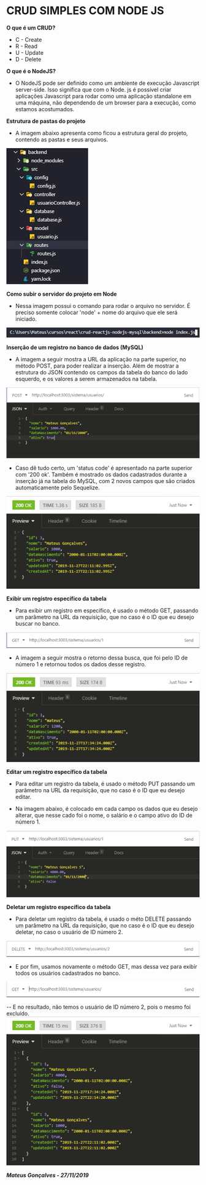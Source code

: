 # CRUD SIMPLES COM NODE JS

__O que é um CRUD?__
- C - Create
- R - Read
- U - Update
- D - Delete

__O que é o NodeJS?__
- O NodeJS pode ser definido como um ambiente de execução Javascript server-side. Isso significa que com o Node. js é possível criar aplicações Javascript para rodar como uma aplicação standalone em uma máquina, não dependendo de um browser para a execução, como estamos acostumados.

__Estrutura de pastas do projeto__
- A imagem abaixo apresenta como ficou a estrutura geral do projeto, contendo as pastas e seus arquivos.

![](img/1.PNG)

__Como subir o servidor do projeto em Node__
- Nessa imagem possui o comando para rodar o arquivo no servidor. É preciso somente colocar 'node' + nome do arquivo
que ele será iniciado.

![](img/2.PNG)

__Inserção de um registro no banco de dados (MySQL)__
- A imagem a seguir mostra a URL da aplicação na parte superior, no método POST, para poder realizar a inserção. 
Além de mostrar a estrutura do JSON contendo os campos da tabela do banco do lado esquerdo, e os valores a serem
armazenados na tabela.

![](img/3.PNG)

- Caso dê tudo certo, um 'status code' é apresentado na parte superior com '200 ok'. Também é mostrado os dados cadastrados durante a inserção já na tabela do MySQL, com 2 novos campos que são criados automaticamente pelo Sequelize.

![](img/4.PNG)

__Exibir um registro específico da tabela__
- Para exibir um registro em específico, é usado o método GET, passando um parâmetro na URL da requisição, que no caso é o ID que eu desejo buscar no banco.

![](img/5.PNG)

- A imagem a seguir mostra o retorno dessa busca, que foi pelo ID de número 1 e retornou todos os dados desse registro. 

![](img/6.PNG)

__Editar um registro específico da tabela__
- Para editar um registro da tabela, é usado o método PUT passando um parâmetro na URL da requisição, que no caso é o ID que eu desejo editar.

- Na imagem abaixo, é colocado em cada campo os dados que eu desejo alterar, que nesse cado foi o nome, o salário e o campo ativo do ID de número 1.

![](img/7.PNG)

__Deletar um registro específico da tabela__
- Para deletar um registro da tabela, é usado o méto DELETE passando um parâmetro na URL da requisição, que no caso é o ID que eu desejo deletar, no caso o usuário de ID número 2.

![](img/8.PNG)

- E por fim, usamos novamente o método GET, mas dessa vez para exibir todos os usuários cadastrados no banco.

![](img/9.PNG)

-- E no resultado, não temos o usuário de ID número 2, pois o mesmo foi excluído.
![](img/10.PNG)

**_Mateus Gonçalves - 27/11/2019_**


